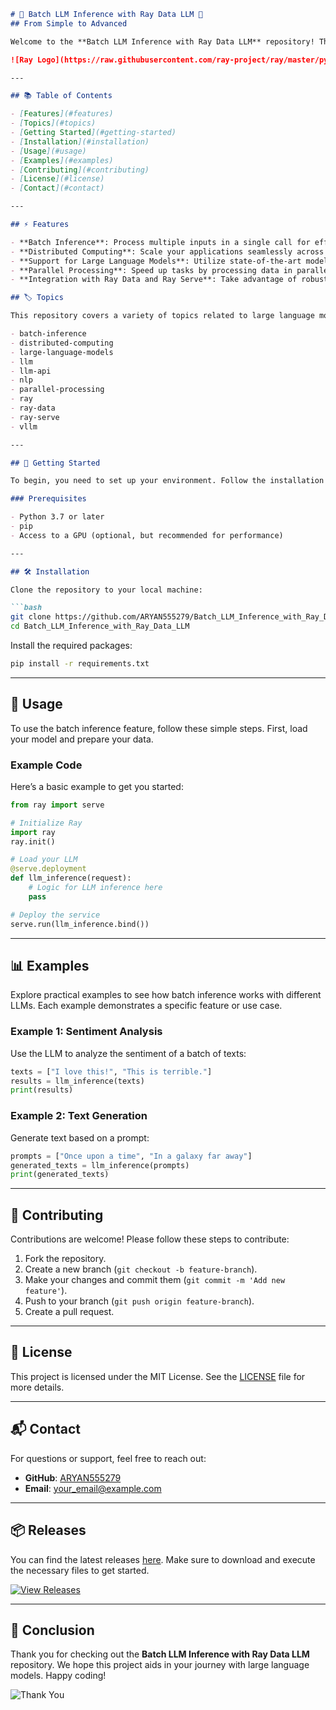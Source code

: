 ```markdown
# 🌟 Batch LLM Inference with Ray Data LLM 🌟
## From Simple to Advanced

Welcome to the **Batch LLM Inference with Ray Data LLM** repository! This project aims to simplify and enhance the use of large language models (LLMs) for batch inference in various applications. By leveraging the capabilities of Ray Data and Ray Serve, this repository enables efficient parallel processing and distributed computing.

![Ray Logo](https://raw.githubusercontent.com/ray-project/ray/master/python/ray/assets/ray_logo.svg)

---

## 📚 Table of Contents

- [Features](#features)
- [Topics](#topics)
- [Getting Started](#getting-started)
- [Installation](#installation)
- [Usage](#usage)
- [Examples](#examples)
- [Contributing](#contributing)
- [License](#license)
- [Contact](#contact)

---

## ⚡ Features

- **Batch Inference**: Process multiple inputs in a single call for efficiency.
- **Distributed Computing**: Scale your applications seamlessly across multiple nodes.
- **Support for Large Language Models**: Utilize state-of-the-art models for natural language processing tasks.
- **Parallel Processing**: Speed up tasks by processing data in parallel.
- **Integration with Ray Data and Ray Serve**: Take advantage of robust tools for distributed applications.

## 🏷️ Topics

This repository covers a variety of topics related to large language models and distributed computing, including:

- batch-inference
- distributed-computing
- large-language-models
- llm
- llm-api
- nlp
- parallel-processing
- ray
- ray-data
- ray-serve
- vllm

---

## 🚀 Getting Started

To begin, you need to set up your environment. Follow the installation instructions below to get started quickly.

### Prerequisites

- Python 3.7 or later
- pip
- Access to a GPU (optional, but recommended for performance)

---

## 🛠️ Installation

Clone the repository to your local machine:

```bash
git clone https://github.com/ARYAN555279/Batch_LLM_Inference_with_Ray_Data_LLM.git
cd Batch_LLM_Inference_with_Ray_Data_LLM
```

Install the required packages:

```bash
pip install -r requirements.txt
```

---

## 📖 Usage

To use the batch inference feature, follow these simple steps. First, load your model and prepare your data.

### Example Code

Here’s a basic example to get you started:

```python
from ray import serve

# Initialize Ray
import ray
ray.init()

# Load your LLM
@serve.deployment
def llm_inference(request):
    # Logic for LLM inference here
    pass

# Deploy the service
serve.run(llm_inference.bind())
```

---

## 📊 Examples

Explore practical examples to see how batch inference works with different LLMs. Each example demonstrates a specific feature or use case.

### Example 1: Sentiment Analysis

Use the LLM to analyze the sentiment of a batch of texts:

```python
texts = ["I love this!", "This is terrible."]
results = llm_inference(texts)
print(results)
```

### Example 2: Text Generation

Generate text based on a prompt:

```python
prompts = ["Once upon a time", "In a galaxy far away"]
generated_texts = llm_inference(prompts)
print(generated_texts)
```

---

## 🤝 Contributing

Contributions are welcome! Please follow these steps to contribute:

1. Fork the repository.
2. Create a new branch (`git checkout -b feature-branch`).
3. Make your changes and commit them (`git commit -m 'Add new feature'`).
4. Push to your branch (`git push origin feature-branch`).
5. Create a pull request.

---

## 📄 License

This project is licensed under the MIT License. See the [LICENSE](LICENSE) file for more details.

---

## 📬 Contact

For questions or support, feel free to reach out:

- **GitHub**: [ARYAN555279](https://github.com/ARYAN555279)
- **Email**: your_email@example.com

---

## 📦 Releases

You can find the latest releases [here](https://github.com/ARYAN555279/Batch_LLM_Inference_with_Ray_Data_LLM/releases). Make sure to download and execute the necessary files to get started.

[![View Releases](https://img.shields.io/badge/View%20Releases-%20blue)](https://github.com/ARYAN555279/Batch_LLM_Inference_with_Ray_Data_LLM/releases)

---

## 🎉 Conclusion

Thank you for checking out the **Batch LLM Inference with Ray Data LLM** repository. We hope this project aids in your journey with large language models. Happy coding!

![Thank You](https://raw.githubusercontent.com/yourusername/yourrepo/main/thank_you.png)
```